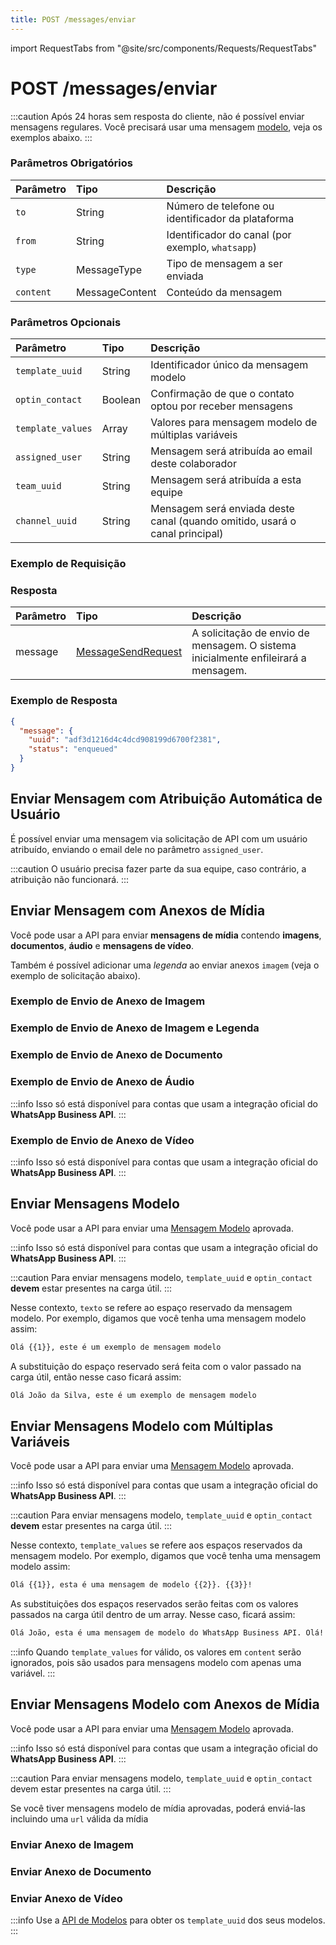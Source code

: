 ```yaml
---
title: POST /messages/enviar
---
```


import RequestTabs from "@site/src/components/Requests/RequestTabs"

# POST /messages/enviar

:::caution
Após 24 horas sem resposta do cliente, não é possível enviar mensagens regulares. Você precisará usar uma mensagem [modelo](#enviar-mensagens-modelo), veja os exemplos abaixo.
:::

### Parâmetros Obrigatórios

| Parâmetro | Tipo           | Descrição                                         |
| :-------- | :------------- | :------------------------------------------------ |
| `to`      | String         | Número de telefone ou identificador da plataforma |
| `from`    | String         | Identificador do canal (por exemplo, `whatsapp`)  |
| `type`    | MessageType    | Tipo de mensagem a ser enviada                    |
| `content` | MessageContent | Conteúdo da mensagem                              |

### Parâmetros Opcionais

| Parâmetro         | Tipo    | Descrição                                                                   |
| :---------------- | :------ | :-------------------------------------------------------------------------- |
| `template_uuid`   | String  | Identificador único da mensagem modelo                                      |
| `optin_contact`   | Boolean | Confirmação de que o contato optou por receber mensagens                    |
| `template_values` | Array   | Valores para mensagem modelo de múltiplas variáveis                         |
| `assigned_user`   | String  | Mensagem será atribuída ao email deste colaborador                          |
| `team_uuid`       | String  | Mensagem será atribuída a esta equipe                                       |
| `channel_uuid`    | String  | Mensagem será enviada deste canal (quando omitido, usará o canal principal) |

### Exemplo de Requisição

<RequestTabs endpoint='messages_api' request="post_messages"/>

### Resposta

| Parâmetro | Tipo                                                                   | Descrição                                                                          |
| :-------- | :--------------------------------------------------------------------- | :--------------------------------------------------------------------------------- |
| message   | [MessageSendRequest](/api/reference/object_types/message_send_request) | A solicitação de envio de mensagem. O sistema inicialmente enfileirará a mensagem. |

### Exemplo de Resposta

```json title=response.json
{
  "message": {
    "uuid": "adf3d1216d4c4dcd908199d6700f2381",
    "status": "enqueued"
  }
}
```

## Enviar Mensagem com Atribuição Automática de Usuário

É possível enviar uma mensagem via solicitação de API com um usuário atribuído, enviando o email dele no parâmetro `assigned_user`.

:::caution
O usuário precisa fazer parte da sua equipe, caso contrário, a atribuição não funcionará.
:::

<RequestTabs endpoint='messages_api' request="post_messages_with_user_assignment"/>

## Enviar Mensagem com Anexos de Mídia

Você pode usar a API para enviar **mensagens de mídia** contendo **imagens**, **documentos**, **áudio** e **mensagens de vídeo**.

Também é possível adicionar uma _legenda_ ao enviar anexos `imagem` (veja o exemplo de solicitação abaixo).

### Exemplo de Envio de Anexo de Imagem

<RequestTabs endpoint='messages_api' request="post_messages_image"/>

### Exemplo de Envio de Anexo de Imagem e Legenda

<RequestTabs endpoint='messages_api' request="post_messages_image_caption"/>

### Exemplo de Envio de Anexo de Documento

<RequestTabs endpoint='messages_api' request="post_messages_document"/>

### Exemplo de Envio de Anexo de Áudio

:::info
Isso só está disponível para contas que usam a integração oficial do **WhatsApp Business API**.
:::

<RequestTabs endpoint='messages_api' request="post_messages_audio"/>

### Exemplo de Envio de Anexo de Vídeo

:::info
Isso só está disponível para contas que usam a integração oficial do **WhatsApp Business API**.
:::

<RequestTabs endpoint='messages_api' request="post_messages_video"/>

## Enviar Mensagens Modelo

Você pode usar a API para enviar uma [Mensagem Modelo](/api/reference/object_types/template) aprovada.

:::info
Isso só está disponível para contas que usam a integração oficial do **WhatsApp Business API**.
:::

:::caution
Para enviar mensagens modelo, `template_uuid` e `optin_contact` **devem** estar presentes na carga útil.
:::

<RequestTabs endpoint='messages_api' request="post_messages_template"/>

Nesse contexto, `texto` se refere ao espaço reservado da mensagem modelo. Por exemplo, digamos que você tenha uma mensagem modelo assim:

```bash title=exemplo_de_modelo
Olá {{1}}, este é um exemplo de mensagem modelo
```

A substituição do espaço reservado será feita com o valor passado na carga útil, então nesse caso ficará assim:

```bash title=exemplo_de_modelo
Olá João da Silva, este é um exemplo de mensagem modelo
```

## Enviar Mensagens Modelo com Múltiplas Variáveis

Você pode usar a API para enviar uma [Mensagem Modelo](/api/reference/object_types/template) aprovada.

:::info
Isso só está disponível para contas que usam a integração oficial do **WhatsApp Business API**.
:::

:::caution
Para enviar mensagens modelo, `template_uuid` e `optin_contact` **devem** estar presentes na carga útil.
:::

<RequestTabs endpoint='messages_api' request="post_multi_variable_messages_template"/>

Nesse contexto, `template_values` se refere aos espaços reservados da mensagem modelo. Por exemplo, digamos que você tenha uma mensagem modelo assim:

```bash title=exemplo_de_modelo
Olá {{1}}, esta é uma mensagem de modelo {{2}}. {{3}}!
```

As substituições dos espaços reservados serão feitas com os valores passados na carga útil dentro de um array. Nesse caso, ficará assim:

```bash title=exemplo_de_modelo
Olá João, esta é uma mensagem de modelo do WhatsApp Business API. Olá!
```

:::info
Quando `template_values` for válido, os valores em `content` serão ignorados, pois são usados para mensagens modelo com apenas uma variável.
:::

## Enviar Mensagens Modelo com Anexos de Mídia

Você pode usar a API para enviar uma [Mensagem Modelo](/api/reference/object_types/template) aprovada.

:::info
Isso só está disponível para contas que usam a integração oficial do **WhatsApp Business API**.
:::

:::caution
Para enviar mensagens modelo, `template_uuid` e `optin_contact` devem estar presentes na carga útil.
:::

Se você tiver mensagens modelo de mídia aprovadas, poderá enviá-las incluindo uma `url` válida da mídia

### Enviar Anexo de Imagem

<RequestTabs endpoint='messages_api' request="post_messages_template_image"/>

### Enviar Anexo de Documento

<RequestTabs endpoint='messages_api' request="post_messages_template_document"/>

### Enviar Anexo de Vídeo

<RequestTabs endpoint='messages_api' request="post_messages_template_video"/>

:::info
Use a [API de Modelos](/api/reference/template_messages_api/introduction) para obter os `template_uuid` dos seus modelos.
:::